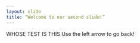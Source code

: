 ```yaml
---
layout: slide
title: “Welcome to our second slide!”
---
```

WHOSE TEST IS THIS
Use the left arrow to go back!
